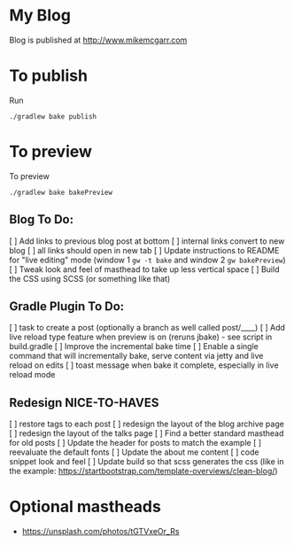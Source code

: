 My Blog
==================
Blog is published at http://www.mikemcgarr.com

To publish
==========
Run
```
./gradlew bake publish
```

To preview
==========
To preview
```
./gradlew bake bakePreview
```

Blog To Do:
----------
[ ] Add links to previous blog post at bottom
[ ] internal links convert to new blog
[ ] all links should open in new tab
[ ] Update instructions to README for "live editing" mode (window 1 `gw -t bake` and window 2 `gw bakePreview`)
[ ] Tweak look and feel of masthead to take up less vertical space
[ ] Build the CSS using SCSS (or something like that)

Gradle Plugin To Do:
--------------------
[ ] task to create a post (optionally a branch as well called post/____)
[ ] Add live reload type feature when preview is on (reruns jbake) - see script in build.gradle
[ ] Improve the incremental bake time
[ ] Enable a single command that will incrementally bake, serve content via jetty and live reload on edits
[ ] toast message when bake it complete, especially in live reload mode

Redesign NICE-TO-HAVES
----------------------
[ ] restore tags to each post
[ ] redesign the layout of the blog archive page
[ ] redesign the layout of the talks page
[ ] Find a better standard masthead for old posts
[ ] Update the header for posts to match the example
[ ] reevaluate the default fonts
[ ] Update the about me content
[ ] code snippet look and feel
[ ] Update build so that scss generates the css (like in the example: https://startbootstrap.com/template-overviews/clean-blog/)

Optional mastheads
==================
- https://unsplash.com/photos/tGTVxeOr_Rs
